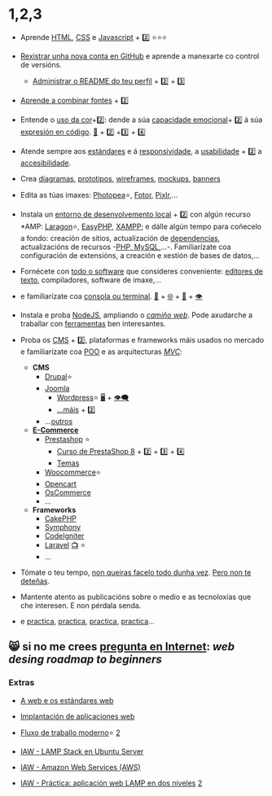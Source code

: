 # 1,2,3

- Aprende [HTML](https://www.freecodecamp.org/), [CSS](https://developer.mozilla.org/en-US/docs/Web/CSS) e [Javascript](https://javascript.info/) + [:two:](https://eloquentjavascript.net/) :star::star::star:
- [Rexistrar unha nova conta en GitHub](https://docs.github.com/es/get-started/signing-up-for-github/signing-up-for-a-new-github-account) e aprende a manexarte co control de versións.
  - [Administrar o README do teu perfil](https://docs.github.com/es/account-and-profile/setting-up-and-managing-your-github-profile/customizing-your-profile/managing-your-profile-readme) + [:two:](https://dev.to/erivera23/como-crear-tu-perfil-de-github-con-readme-md-4odd) + [:three:](https://rahuldkjain.github.io/gh-profile-readme-generator/)
- [Aprende a combinar fontes](https://fontjoy.com/) + [:two:](https://fonts.google.com/)
- Entende o [uso da cor](https://developer.mozilla.org/es/docs/Web/CSS/color_value)+[:two:](https://www.w3schools.com/css/css_colors.asp): dende a súa [capacidade emocional](https://www.tutorialmonsters.com/significado-de-los-colores-web)+ [:two:](https://lovevisualmarketing.com/colores-web-significado-caracter-y-efecto-en-tu-pagina/) á súa [expresión en código](https://www.w3schools.com/css/css_colors.asp). [:rainbow:](https://coolors.co/) + [:two:](https://color.adobe.com/es/create/color-wheel) +[:three:](https://raidboxes.io/es/blog/webdesign-development/color-theory-web-design/) + [:four:](https://blog.hubspot.es/marketing/teoria-del-color)
- Atende sempre aos [estándares](https://developer.mozilla.org/es/docs/Learn/Getting_started_with_the_web/The_web_and_web_standards) e á [responsividade](https://www.w3schools.com/css/css_rwd_intro.asp), a [usabilidade](https://99designs.com/blog/web-digital/website-usability-principles/) + [:two:](https://www.nngroup.com/articles/ten-usability-heuristics/) a [accesibilidade](https://www.w3.org/WAI/fundamentals/accessibility-principles/es).
- Crea [diagramas](https://www.lucidchart.com/), [prototipos](https://www.figma.com/), [wireframes](https://www.visme.co/wireframe-software/), [mockups](https://smartmockups.com/mockups), [banners](https://piktochart.com/es/blog/alternativas-a-canva/ )
- Edita as túas imaxes: [Photopea](https://www.photopea.com/):star:, [Fotor](https://www.fotor.com/), [Pixlr](https://pixlr.com/),...
- Instala un [entorno de desenvolvemento local](https://desarrolloweb.com/colecciones/servidores-web-desarrollo) + [:two:](https://learn.microsoft.com/es-es/windows/dev-environment/) con algún recurso *AMP: [Laragon](https://laragon.org/download/):star:, [EasyPHP](https://www.easyphp.org/), [XAMPP](https://www.easyphp.org/); e dálle algún tempo para coñecelo a fondo: creación de sitios, actualización de [dependencias](https://desarrolloweb.com/articulos/composer-gestor-dependencias-para-php.html), actualizacións de recursos -[PHP, MySQL,](https://www.youtube.com/playlist?list=PLZ2ovOgdI-kUSqWuyoGJMZL6xldXw6hIg)...-. Familiarízate coa configuración de extensións, a creación e xestión de bases de datos,...
- Fornécete con [todo o software](https://www.hostinger.com/tutorials/web-development-tools) que consideres conveniente: [editores de texto](https://desarrolloweb.com/colecciones/editores-codigo), compiladores, software de imaxe,...
- e familiarízate coa [consola ou terminal](https://www.joshwcomeau.com/javascript/terminal-for-js-devs/). [:construction:](https://developer.mozilla.org/en-US/docs/Learn/Common_questions/Tools_and_setup/What_are_browser_developer_tools) + [:globe_with_meridians:](https://www.codementor.io/learn-development/javascript-css-html-tutorial-front-end-development-tools) + [:eyes:](https://learn.microsoft.com/en-us/microsoft-edge/devtools-guide-chromium/landing/) + [:eye:](https://developer.chrome.com/docs/devtools/open/)

- Instala e proba [NodeJS](https://nodejs.org/gl), ampliando o [*camiño web*](https://progate.com/courses). Pode axudarche a traballar con [ferramentas](https://www.freecodecamp.org/news/tag/nodejs/) ben interesantes.

- Proba os [CMS](https://desarrolloweb.com/home/cms) + [:two:](https://www.siteground.es/kb/cms/), plataformas e frameworks máis usados no mercado e familiarízate coa [POO](https://desarrolloweb.com/manuales/teoria-programacion-orientada-objetos.html) e as arquitecturas *[MVC](https://desarrolloweb.com/articulos/que-es-mvc.html)*:
  - **CMS**
    - [Drupal](https://www.drupal.org/):star:
    - [Joomla](https://www.joomla.org/)
      - [Wordpress](https://learn.wordpress.org/):star:   [:desktop_computer:](https://localwp.com/) + [:eye_speech_bubble:](https://ayudawp.com/accesibilidad-web-en-wordpress/)
      - [...máis](https://www.wpbeginner.com/showcase/best-cms-platforms-compared/) + [:two:](https://www.capterra.es/directory)
    - ...[outros](https://medevel.com/15-ose-laravel-cms-solutions/)
  - [**E-Commerce**](https://ecommerce-platforms.com/es/)
    - [Prestashop](https://www.prestashop.com/es/blog/como-instalar-prestashop-la-guia-completa) :star:
      - [Curso de PrestaShop 8](https://www.youtube.com/playlist?list=PL9eSWuj0eNsB-dbpzYDSUwATpyILaOrKz) + [:two:](https://www.youtube.com/playlist?list=PLkfVWczuEdpO2xdyjKyVqUPAX7HaDQdCI) + [:three:](https://sergioescriba.com/prestashop-tutorial-guia/) + [:four:](https://victor-rodenas.com/manuales-para-prestashop/)
      - [Temas](https://www.templatemonster.com/es/temas-prestashop-gratis/)
    - [Woocommerce](https://woocommerce.com/):star:
    - [Opencart](https://www.opencart.com/)
    - [OsCommerce](https://www.oscommerce.com/)
    - ...
  - **Frameworks**
    - [CakePHP](https://cakephp.org/)
    - [Symphony](https://symfony.com/)
    - [CodeIgniter](https://codeigniter4.github.io/CodeIgniter4/index.html#)
    - [Laravel](https://laravel.com/) [:tv:](https://laracasts.com/) :star:
    - ...

- Tómate o teu tempo, [non queiras facelo todo dunha vez](https://github.com/mrcodedev/frontend-developer-resources). [Pero non te deteñas](https://www.codecademy.com/catalog).
- Mantente atento as publicacións sobre o medio e as tecnoloxías que che interesen. E non pérdala senda.
- e [practica](https://www.freecodecamp.org), [practica](https://www.youtube.com/c/Freecodecamp), [practica](https://www.codecademy.com/learn), [practica](https://www.youtube.com/@codecademy)...

## :smile_cat: si no me crees [pregunta en Internet](https://www.bing.com/search?q=Bing%2BAI&FORM=ANWSB6&PC=U531&showconv=1): *web desing roadmap to beginners*

### Extras

- [A web e os estándares web](https://developer.mozilla.org/es/docs/Learn/Getting_started_with_the_web/The_web_and_web_standards)
- [Implantación de aplicaciones web](https://fp.josedomingo.org/iaw2223/)
- [Fluxo de traballo moderno](https://filestage.io/blog/web-design-workflow/):star: [2](https://asana.com/es/resources/workflow-examples)

- [IAW - LAMP Stack en Ubuntu Server](https://josejuansanchez.org/iaw/practica-01-teoria/index.html)
- [IAW - Amazon Web Services (AWS)](https://josejuansanchez.org/iaw/taller-aws/index.html)
- [IAW - Práctica: aplicación web LAMP en dos niveles](https://josejuansanchez.org/iaw/practica-05/index.html) [2](https://josejuansanchez.org/iaw/)
